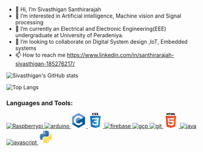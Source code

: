 - 👋 Hi, I’m Sivasthigan Santhirarajah
- 👀 I’m interested in Artificial intelligence, Machine vision and Signal processing
- 🌱 I’m currently an Electrical and Electronic Engineering(EEE) undergraduate at University of Peradeniya.
- 💞️ I’m looking to collaborate on Digital System design ,IoT, Embedded systems
- 📫 How to reach me https://www.linkedin.com/in/santhirarajah-sivasthigan-185276217/

<!---
sivasthigan1999/sivasthigan1999 is a ✨ special ✨ repository because its `README.md` (this file) appears on your GitHub profile.
You can click the Preview link to take a look at your changes.
--->  
![Sivasthigan's GitHub stats](https://github-readme-stats.vercel.app/api?username=sivasthigan1999&theme=radical)

![Top Langs](https://github-readme-stats.vercel.app/api/top-langs/?username=sivasthigan1999&theme=radical)

<h3 align="left">Languages and Tools:</h3>
<p align="left"> <a href="https://developer.android.com" target="_blank"> <img src="https://cdn.freebiesupply.com/logos/large/2x/raspberry-pi-logo-png-transparent.png" alt="Raspberrypi" width="40" height="40"/> </a> <a href="https://www.arduino.cc/" target="_blank"> <img src="https://cdn.worldvectorlogo.com/logos/arduino-1.svg" alt="arduino" width="40" height="40"/> </a> <a href="https://www.cprogramming.com/" target="_blank"> <img src="https://raw.githubusercontent.com/devicons/devicon/master/icons/c/c-original.svg" alt="c" width="40" height="40"/> </a> <a href="https://www.w3schools.com/css/" target="_blank"> <img src="https://raw.githubusercontent.com/devicons/devicon/master/icons/css3/css3-original-wordmark.svg" alt="css3" width="40" height="40"/> </a> <a href="https://firebase.google.com/" target="_blank"> <img src="https://www.vectorlogo.zone/logos/firebase/firebase-icon.svg" alt="firebase" width="40" height="40"/> </a> <a href="https://colab.research.google.com/drive/1xthC9Icui-7aRhmap-TwDrdN4Pq1UX92" target="_blank"> <img src="https://static.javatpoint.com/tutorial/google-colab/images/google-colab.png" alt="gcp" width="40" height="40"/> </a> <a href="https://scikit-learn.org/stable/" target="_blank"> <img src="https://upload.wikimedia.org/wikipedia/commons/thumb/0/05/Scikit_learn_logo_small.svg/1200px-Scikit_learn_logo_small.svg.png" alt="git" width="40" height="40"/> </a> <a href="https://www.w3.org/html/" target="_blank"> <img src="https://raw.githubusercontent.com/devicons/devicon/master/icons/html5/html5-original-wordmark.svg" alt="html5" width="40" height="40"/> </a> <a href="https://www.tensorflow.org/" target="_blank"> <img src="https://editor.analyticsvidhya.com/uploads/22024tf.png" alt="java" width="40" height="40"/> </a> <a href="https://developer.mozilla.org/en-US/docs/Web/JavaScript" target="_blank"> <img src="https://upload.wikimedia.org/wikipedia/commons/thumb/3/32/OpenCV_Logo_with_text_svg_version.svg/1200px-OpenCV_Logo_with_text_svg_version.svg.png" alt="javascript" width="40" height="40"/> </a> <a href="https://www.python.org" target="_blank"> <img src="https://raw.githubusercontent.com/devicons/devicon/master/icons/python/python-original.svg" alt="python" width="40" height="40"/>
